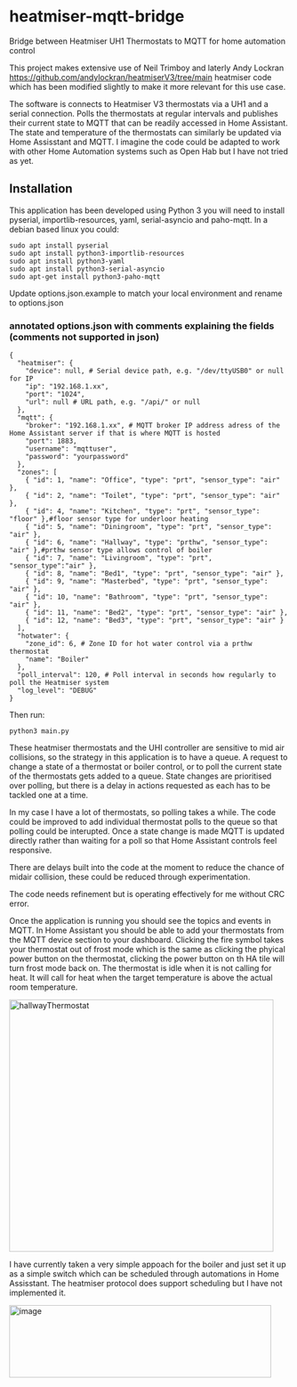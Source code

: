 # heatmiser-mqtt-bridge
Bridge between Heatmiser UH1 Thermostats to MQTT for home automation control

This project makes extensive use of Neil Trimboy and laterly Andy Lockran https://github.com/andylockran/heatmiserV3/tree/main heatmiser code which has been modified slightly to make it more relevant for this use case. 

The software is connects to Heatmiser V3 thermostats via a UH1 and a serial connection. Polls the thermostats at regular intervals and publishes their current state to MQTT that can be readily accessed in Home Assistant. The state and temperature of the thermostats can similarly be updated via Home Assisstant and MQTT. I imagine the code could be adapted to work with other Home Automation systems such as Open Hab but I have not tried as yet.

## Installation
This application has been developed using Python 3 you will need to install pyserial, importlib-resources, yaml, serial-asyncio and paho-mqtt. In a debian based linux you could:
```
sudo apt install pyserial
sudo apt install python3-importlib-resources
sudo apt install python3-yaml
sudo apt install python3-serial-asyncio
sudo apt-get install python3-paho-mqtt
```
Update options.json.example to match your local environment and rename to options.json

### annotated options.json with comments explaining the fields (comments not supported in json)
```
{ 
  "heatmiser": {
    "device": null, # Serial device path, e.g. "/dev/ttyUSB0" or null for IP
    "ip": "192.168.1.xx",
    "port": "1024",
    "url": null # URL path, e.g. "/api/" or null
  },   
  "mqtt": {
    "broker": "192.168.1.xx", # MQTT broker IP address adress of the Home Assistant server if that is where MQTT is hosted
    "port": 1883,
    "username": "mqttuser",
    "password": "yourpassword"
  },
  "zones": [ 
    { "id": 1, "name": "Office", "type": "prt", "sensor_type": "air" },
    { "id": 2, "name": "Toilet", "type": "prt", "sensor_type": "air" },    
    { "id": 4, "name": "Kitchen", "type": "prt", "sensor_type": "floor" },#floor sensor type for underloor heating
    { "id": 5, "name": "Diningroom", "type": "prt", "sensor_type": "air" },
    { "id": 6, "name": "Hallway", "type": "prthw", "sensor_type": "air" },#prthw sensor type allows control of boiler
    { "id": 7, "name": "Livingroom", "type": "prt", "sensor_type":"air" },
    { "id": 8, "name": "Bed1", "type": "prt", "sensor_type": "air" },
    { "id": 9, "name": "Masterbed", "type": "prt", "sensor_type": "air" },
    { "id": 10, "name": "Bathroom", "type": "prt", "sensor_type": "air" },
    { "id": 11, "name": "Bed2", "type": "prt", "sensor_type": "air" },
    { "id": 12, "name": "Bed3", "type": "prt", "sensor_type": "air" }
  ],
  "hotwater": {
    "zone_id": 6, # Zone ID for hot water control via a prthw thermostat
    "name": "Boiler"
  },
  "poll_interval": 120, # Poll interval in seconds how regularly to poll the Heatmiser system
  "log_level": "DEBUG"
}
```


Then run:
```
python3 main.py
```
These heatmiser thermostats and the UHI controller are sensitive to mid air collisions, so the strategy in this application is to have a queue. A request to change a state of a thermostat or boiler control, or to poll the current state of the thermostats gets added to a queue. State changes are prioritised over polling, but there is a delay in actions requested as each has to be tackled one at a time.

In my case I have a lot of thermostats, so polling takes a while. The code could be improved to add individual thermostat polls to the queue so that polling could be interupted. Once a state change is made MQTT is updated directly rather than waiting for a poll so that Home Assistant controls feel responsive.

There are delays built into the code at the moment to reduce the chance of midair collision, these could be reduced through experimentation.

The code needs refinement but is operating effectively for me without CRC error. 

Once the application is running you should see the topics and events in MQTT. In Home Assistant you should be able to add your thermostats from the MQTT device section to your dashboard. Clicking the fire symbol takes your thermostat out of frost mode which is the same as clicking the phyical power button on the thermostat, clicking the power button on th HA tile will turn frost mode back on. The thermostat is idle when it is not calling for heat. It will call for heat when the target temperature is above the actual room temperature.

<img width="475" height="453" alt="hallwayThermostat" src="https://github.com/user-attachments/assets/799c6ea3-757e-4a42-b317-42ea98d0b34a" />

I have currently taken a very simple appoach for the boiler and just set it up as a simple switch which can be scheduled through automations in Home Assisstant. The heatmiser protocol does support scheduling but I have not implemented it.

<img width="471" height="130" alt="image" src="https://github.com/user-attachments/assets/c4c4b2b2-6a61-43be-a1f2-4aef43d8864b" />



